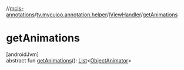 //[mcls-annotations](../../../index.md)/[tv.mycujoo.annotation.helper](../index.md)/[IViewHandler](index.md)/[getAnimations](get-animations.md)

# getAnimations

[androidJvm]\
abstract fun [getAnimations](get-animations.md)(): [List](https://kotlinlang.org/api/latest/jvm/stdlib/kotlin.collections/-list/index.html)&lt;[ObjectAnimator](https://developer.android.com/reference/kotlin/android/animation/ObjectAnimator.html)&gt;
